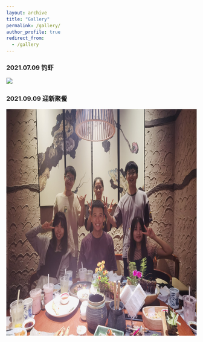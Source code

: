 ```yaml
---
layout: archive
title: "Gallery"
permalink: /gallery/
author_profile: true
redirect_from:
  - /gallery
---
```


### 2021.07.09 钓虾

<img src="../images/gallery/20210709.jpeg" style="height:600px"/>

### 2021.09.09 迎新聚餐

<img src="../images/gallery/20210909.jpg" style="height:600px"/>